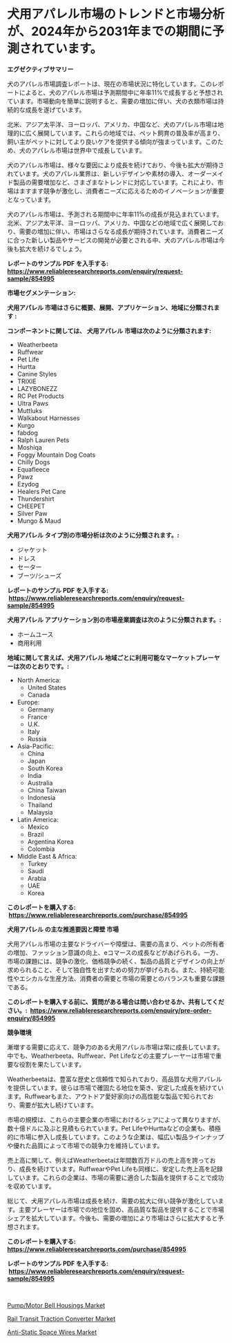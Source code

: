 <p><h1>犬用アパレル市場のトレンドと市場分析が、2024年から2031年までの期間に予測されています。</h1></p><p><strong>エグゼクティブサマリー</strong></p>
<p><p>犬のアパレル市場調査レポートは、現在の市場状況に特化しています。このレポートによると、犬のアパレル市場は予測期間中に年率11%で成長すると予想されています。市場動向を簡単に説明すると、需要の増加に伴い、犬の衣類市場は持続的な成長を遂げています。</p><p>北米、アジア太平洋、ヨーロッパ、アメリカ、中国など、犬のアパレル市場は地理的に広く展開しています。これらの地域では、ペット飼育の普及率が高まり、飼い主がペットに対してより良いケアを提供する傾向が強まっています。このため、犬のアパレル市場は世界中で成長しています。</p><p>犬のアパレル市場は、様々な要因により成長を続けており、今後も拡大が期待されています。犬のアパレル業界は、新しいデザインや素材の導入、オーダーメイド製品の需要増加など、さまざまなトレンドに対応しています。これにより、市場はますます競争が激化し、消費者ニーズに応えるためのイノベーションが重要となっています。</p><p>犬のアパレル市場は、予測される期間中に年率11%の成長が見込まれています。北米、アジア太平洋、ヨーロッパ、アメリカ、中国などの地域で広く展開しており、需要の増加に伴い、市場はさらなる成長が期待されています。消費者ニーズに合った新しい製品やサービスの開発が必要とされる中、犬のアパレル市場は今後も拡大を続けるでしょう。</p></p>
<p><strong>レポートのサンプル PDF を入手する: <a href="https://www.reliableresearchreports.com/enquiry/request-sample/854995">https://www.reliableresearchreports.com/enquiry/request-sample/854995</a></strong></p>
<p><strong>市場セグメンテーション:</strong></p>
<p><strong> 犬用アパレル 市場はさらに概要、展開、アプリケーション、地域に分類されます :</strong></p>
<p><strong>コンポーネントに関しては、 犬用アパレル 市場は次のように分類されます: &nbsp;</strong></p>
<p><ul><li>Weatherbeeta</li><li>Ruffwear</li><li>Pet Life</li><li>Hurtta</li><li>Canine Styles</li><li>TRIXIE</li><li>LAZYBONEZZ</li><li>RC Pet Products</li><li>Ultra Paws</li><li>Muttluks</li><li>Walkabout Harnesses</li><li>Kurgo</li><li>fabdog</li><li>Ralph Lauren Pets</li><li>Moshiqa</li><li>Foggy Mountain Dog Coats</li><li>Chilly Dogs</li><li>Equafleece</li><li>Pawz</li><li>Ezydog</li><li>Healers Pet Care</li><li>Thundershirt</li><li>CHEEPET</li><li>Silver Paw</li><li>Mungo & Maud</li></ul></p>
<p><strong> 犬用アパレル タイプ別の市場分析は次のように分類されます。:</strong></p>
<p><ul><li>ジャケット</li><li>ドレス</li><li>セーター</li><li>ブーツ/シューズ</li></ul></p>
<p><strong>レポートのサンプル PDF を入手する: &nbsp;<a href="https://www.reliableresearchreports.com/enquiry/request-sample/854995">https://www.reliableresearchreports.com/enquiry/request-sample/854995</a></strong></p>
<p><strong> 犬用アパレル アプリケーション別の市場産業調査は次のように分類されます。:</strong></p>
<p><ul><li>ホームユース</li><li>商用利用</li></ul></p>
<p><strong>地域に関して言えば、犬用アパレル 地域ごとに利用可能なマーケットプレーヤーは次のとおりです。:</strong></p>
<p><ul>
    <li>
        North America:
        <ul>
            <li>United States</li>
            <li>Canada</li>
        </ul>
    </li>
    <li>
        Europe:
        <ul>
            <li>Germany</li>
            <li>France</li>
            <li>U.K.</li>
            <li>Italy</li>
            <li>Russia</li>
        </ul>
    </li>
    <li>
        Asia-Pacific:
        <ul>
            <li>China</li>
            <li>Japan</li>
            <li>South Korea</li>
            <li>India</li>
            <li>Australia</li>
            <li>China Taiwan</li>
            <li>Indonesia</li>
            <li>Thailand</li>
            <li>Malaysia</li>
        </ul>
    </li>
    <li>
        Latin America:
        <ul>
            <li>Mexico</li>
            <li>Brazil</li>
            <li>Argentina Korea</li>
            <li>Colombia</li>
        </ul>
    </li>
    <li>
        Middle East & Africa:
        <ul>
            <li>Turkey</li>
            <li>Saudi</li>
            <li>Arabia</li>
            <li>UAE</li>
            <li>Korea</li>
        </ul>
    </li>
    </ul></p>
<p><strong>このレポートを購入する: &nbsp;<a href="https://www.reliableresearchreports.com/purchase/854995">https://www.reliableresearchreports.com/purchase/854995</a></strong></p>
<p><strong>犬用アパレル の主な推進要因と障壁 市場</strong></p>
<p><p>犬用アパレル市場の主要なドライバーや障壁は、需要の高まり、ペットの所有者の増加、ファッション意識の向上、eコマースの成長などがあげられる。一方、市場の課題には、競争の激化、価格競争の続く、製品の品質とデザインの向上が求められること、そして独自性を出すための努力が挙げられる。また、持続可能性やエシカルな生産方法、消費者の需要と市場の需要とのバランスも重要な課題である。</p></p>
<p><strong>このレポートを購入する前に、質問がある場合は問い合わせるか、共有してください。:&nbsp; <a href="https://www.reliableresearchreports.com/enquiry/pre-order-enquiry/854995">https://www.reliableresearchreports.com/enquiry/pre-order-enquiry/854995</a></strong></p>
<p><strong>競争環境</strong></p>
<p><p>漸増する需要に応えて、競争力のある犬用アパレル市場は常に成長しています。中でも、Weatherbeeta、Ruffwear、Pet Lifeなどの主要プレーヤーは市場で重要な役割を果たしています。</p><p>Weatherbeetaは、豊富な歴史と信頼性で知られており、高品質な犬用アパレルを提供しています。彼らは市場で確固たる地位を築き、安定した成長を続けています。Ruffwearもまた、アウトドア愛好家向けの高性能な製品で知られており、需要が拡大し続けています。</p><p>市場の規模は、これらの主要企業の市場におけるシェアによって異なりますが、数十億ドルに及ぶと見積もられています。Pet LifeやHurttaなどの企業も、積極的に市場に参入し成長しています。このような企業は、幅広い製品ラインナップや優れた品質によって市場での競争力を維持しています。</p><p>売上高に関して、例えばWeatherbeetaは年間数百万ドルの売上高を誇っており、成長を続けています。RuffwearやPet Lifeも同様に、安定した売上高を記録しています。これらの企業は、市場の需要に適合した製品を提供することで成功を収めています。</p><p>総じて、犬用アパレル市場は成長を続け、需要の拡大に伴い競争が激化しています。主要プレーヤーは市場での地位を固め、高品質な製品を提供することで市場シェアを拡大しています。今後も、需要の増加により市場はさらに拡大すると予想されます。</p></p>
<p><strong>このレポートを購入する: &nbsp; <a href="https://www.reliableresearchreports.com/purchase/854995">https://www.reliableresearchreports.com/purchase/854995</a></strong></p>
<p><strong>レポートのサンプル PDF を入手する: &nbsp;<a href="https://www.reliableresearchreports.com/enquiry/request-sample/854995">https://www.reliableresearchreports.com/enquiry/request-sample/854995</a></strong><strong></strong></p>
<p>&nbsp;</p>
<p><p><a href="https://github.com/Angelnienowdseej3e45z3p8c/Market-Research-Report-List-1/blob/main/pumpmotor-bell-housings-market.md">Pump/Motor Bell Housings Market</a></p><p><a href="https://github.com/khayangel/Market-Research-Report-List-2/blob/main/rail-transit-traction-converter-market.md">Rail Transit Traction Converter Market</a></p><p><a href="https://github.com/YashRP12/Market-Research-Report-List-4/blob/main/anti-static-space-wires-market.md">Anti-Static Space Wires Market</a></p></p>
